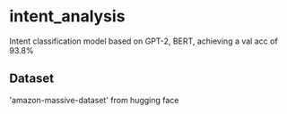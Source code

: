 # intent_analysis
Intent classification model based on GPT-2, BERT, achieving a val acc of 93.8%

## Dataset
'amazon-massive-dataset' from hugging face
